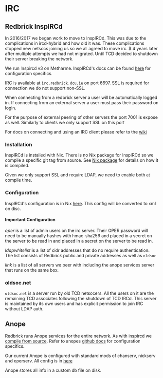 # IRC

## Redbrick InspIRCd

In 2016/2017 we began work to move to InspIRCd. This was due to the
complications in ircd-hybrid and how old it was. These complications stopped new
netsocs joining us so we all agreed to move irc. \$ 4 years later after multiple
attempts we had not migrated. Until TCD decided to shutdown their server
breaking the network.

We run Inspircd v3 on Metharme. InspIRCd's docs can be found
[here](https://docs.inspircd.org/) for configuration specifics.

IRC is available at `irc.redbrick.dcu.ie` on port 6697. SSL is required for
connection we do not support non-SSL.

When connecting from a redbrick server a user will be automatically logged in.
If connecting from an external server a user must pass their password on login.

For the purpose of external peering of other servers the port 7001 is expose as
well. Similarly to clients we only support SSL on this port

For docs on connecting and using an IRC client please refer to the
[wiki](https://wiki.redbrick.dcu.ie/index.php/IRC)

### Installation

InspIRCd is installed with Nix. There is no Nix package for InspIRCd so we
compile a specific git tag from source. See
[Nix package](https://github.com/redbrick/nix-configs/tree/master/packages/inspircd)
for details on how it is compiled.

Given we only support SSL and require LDAP, we need to enable both at compile
time.

### Configuration

InspIRCd's configuration is in Nix
[here](https://github.com/redbrick/nix-configs/blob/master/services/ircd/inspircd_conf.nix).
This config will be converted to xml on disc.

#### Important Configuration

_oper_ is a list of admin users on the irc server. Their OPER password will need
to be manually hashes with hmac-sha256 and placed in a secret on the server to
be read in and placed in a secret on the server to be read in.

_ldapwhitelist_ is a list of cidr addresses that do no require authentication.
The list consists of Redbrick public and private addresses as well as `oldsoc`

_link_ is a list of all servers we peer with including the anope services server
that runs on the same box.

### oldsoc.net

`oldsoc.net` is a server run by old TCD netsocers. All the users on it are the
remaining TCD associates following the shutdown of TCD IRCd. This server is
maintained by its own users and has explicit permission to join IRC without LDAP
auth.

## Anope

Redbrick runs Anope services for the entire network. As with inspircd we
[compile from source](https://github.com/redbrick/nix-configs/tree/master/packages/inspircd).
Refer to anopes [github docs](https://github.com/anope/anope/tree/2.0/docs) for
configuration specifics.

Our current Anope is configured with standard mods of chanserv, nickserv and
operserv. All config is in [here](https://github.com/redbrick/nix-configs/tree/master/services/anope/conf)

Anope stores all info in a custom db file on disk.
